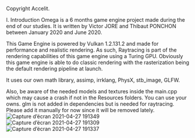 Copyright Accelit.

I. Introduction
Omega is a 6 months game engine project made during the end of our studies.
It is written by Victor JORE and Thibaut PONCHON between January 2020 and June 2020.

This Game Engine is powered by Vulkan 1.2.131.2 and made for performance and realistic rendering. As such, Raytracing is part of the rendering capabilities of this game engine using a Turing GPU.
Obviously this game engine is able to do classic rendering with the rasterization being the default rendering pipeline at launch.

It uses our own math library, assimp, irrklang, PhysX, stb_image, GLFW.

Also, be aware of the needed models and textures inside the main.cpp which may cause a crash if not in the Resources folders. You can use your owns.
glm is not added in dependencies but is needed for raytracing. Please add it manually for now since it will be removed lately.
![Capture d’écran 2021-04-27 191349](https://user-images.githubusercontent.com/44799583/116284157-0b7e8380-a78d-11eb-939c-046463d0497e.png)
![Capture d’écran 2021-04-27 191309](https://user-images.githubusercontent.com/44799583/116284160-0c171a00-a78d-11eb-90d7-a6fa25621c4f.png)
![Capture d’écran 2021-04-27 191337](https://user-images.githubusercontent.com/44799583/116284162-0cafb080-a78d-11eb-9d3c-dd917c2a0e35.png)
